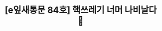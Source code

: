 ---
href: 'https://stib.ee/ztG#new_tab'
title: '[e잎새통문 84호] 핵쓰레기 너머 나비날다🦋'
img: '/_assets/84.jpg'
---